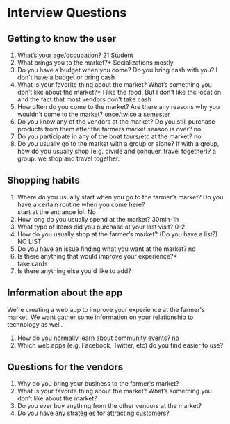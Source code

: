 # Interview Questions

## Getting to know the user

1. What’s your age/occupation?
  21 Student
2. What brings you to the market?*
  Socializations mostly
3. Do you have a budget when you come? Do you bring cash with you? 
  I don't have a budget or bring cash
4. What is your favorite thing about the market? What’s something you don’t like about the market?*
  I like the food. But I don't like the location and the fact that most vendors don't take cash
5. How often do you come to the market? Are there any reasons why you wouldn't come to the market?
  once/twice a semester
6. Do you know any of the vendors at the market? Do you still purchase products from them after the farmers market season is over?
  no
7. Do you participate in any of the boat tours/etc at the market? 
  no
8. Do you usually go to the market with a group or alone? If with a group, how do you usually shop (e.g. divide and conquer, travel together)?
  a group. we shop and travel together.

## Shopping habits 

1. Where do you usually start when you go to the farmer’s market? Do you have a certain routine when you come here?  
    start at the entrance lol. No
2. How long do you usually spend at the market?
  30min-1h
3. What type of items did you purchase at your last visit?
 0-2
4. How do you usually shop at the farmer’s market? (Do you have a list?)
NO LIST
5. Do you have an issue finding what you want at the market? 
  no
6. Is there anything that would improve your experience?*  
  take cards
7. Is there anything else you'd like to add? 

## Information about the app

We're creating a web app to improve your experience at the farmer's market. We want gather some information on your relationship to technology as well.

1. How do you normally learn about community events? 
no
2. Which web apps (e.g. Facebook, Twitter, etc) do you find easier to use?

## Questions for the vendors

1. Why do you bring your business to the farmer's market? 
2. What is your favorite thing about the market? What’s something you don’t like about the market?
3. Do you ever buy anything from the other vendors at the market? 
4. Do you have any strategies for attracting customers?